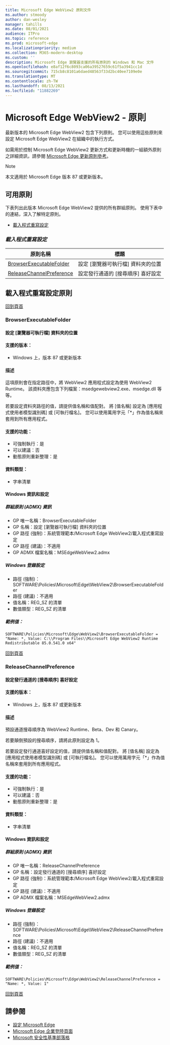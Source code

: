 ```yaml
---
title: Microsoft Edge WebView2 原則文件
ms.author: stmoody
author: dan-wesley
manager: tahills
ms.date: 08/01/2021
audience: ITPro
ms.topic: reference
ms.prod: microsoft-edge
ms.localizationpriority: medium
ms.collection: M365-modern-desktop
ms.custom: ''
description: Microsoft Edge 瀏覽器支援的所有原則的 Windows 和 Mac 文件
ms.openlocfilehash: e8af12f6c8093ca06a39527659c61f5a3941cc1d
ms.sourcegitcommit: 715cb8c8101a6daed48563f33d2bc40ee7109e0e
ms.translationtype: MT
ms.contentlocale: zh-TW
ms.lasthandoff: 08/13/2021
ms.locfileid: "11882269"
---
```

# <a name="microsoft-edge-webview2---policies"></a>Microsoft Edge WebView2 - 原則

最新版本的 Microsoft Edge WebView2 包含下列原則。 您可以使用這些原則來設定 Microsoft Edge WebView2 在組織中的執行方式。

如需用於控制 Microsoft Edge WebView2 更新方式和更新時機的一組額外原則之詳細資訊，請參閱 [Microsoft Edge 更新原則參考](microsoft-edge-update-policies.md)。


> [!NOTE]
> 本文適用於 Microsoft Edge 版本 87 或更新版本。

## <a name="available-policies"></a>可用原則

下表列出此版本 Microsoft Edge WebView2 提供的所有群組原則。 使用下表中的連結，深入了解特定原則。

- [載入程式重寫設定](#loader-override-settings)


### [*<a name="loader-override-settings"></a>載入程式重寫設定*](#loader-override-settings-policies)

|原則名稱|標題|
|-|-|
|[BrowserExecutableFolder](#browserexecutablefolder)|設定 [瀏覽器可執行檔] 資料夾的位置|
|[ReleaseChannelPreference](#releasechannelpreference)|設定發行通道的 [搜尋順序] 喜好設定|




  ## <a name="loader-override-settings-policies"></a>載入程式重寫設定原則

  [回到頁首](#microsoft-edge-webview2---policies)

  ### <a name="browserexecutablefolder"></a>BrowserExecutableFolder

  #### <a name="configure-the-location-of-the-browser-executable-folder"></a>設定 [瀏覽器可執行檔] 資料夾的位置

  
  
  #### <a name="supported-versions"></a>支援的版本：

  - Windows 上，版本 87 或更新版本

  #### <a name="description"></a>描述

  這項原則會在指定路徑中，將 WebView2 應用程式設定為使用 WebView2 Runtime。 該資料夾應包含下列檔案：msedgewebview2.exe、msedge.dll 等等。

若要設定資料夾路徑的值，請提供值名稱和值配對。 將 [值名稱] 設定為 [應用程式使用者模型識別碼] 或 [可執行檔名]。 您可以使用萬用字元「*」作為值名稱來套用到所有應用程式。

  #### <a name="supported-features"></a>支援的功能：

  - 可強制執行：是
  - 可以建議：否
  - 動態原則重新整理：是

  #### <a name="data-type"></a>資料類型：

  - 字串清單

  #### <a name="windows-information-and-settings"></a>Windows 資訊和設定

  ##### <a name="group-policy-admx-info"></a>群組原則 (ADMX) 資訊

  - GP 唯一名稱：BrowserExecutableFolder
  - GP 名稱：設定 [瀏覽器可執行檔] 資料夾的位置
  - GP 路徑 (強制)：系統管理範本/Microsoft Edge WebView2/載入程式重寫設定
  - GP 路徑 (建議)：不適用
  - GP ADMX 檔案名稱：MSEdgeWebView2.admx

  ##### <a name="windows-registry-settings"></a>Windows 登錄設定

  - 路徑 (強制)：SOFTWARE\Policies\Microsoft\Edge\WebView2\BrowserExecutableFolder
  - 路徑 (建議)：不適用
  - 值名稱：REG_SZ 的清單
  - 數值類型：REG_SZ 的清單

  ##### <a name="example-value"></a>範例值：

```
SOFTWARE\Policies\Microsoft\Edge\WebView2\BrowserExecutableFolder = "Name: *, Value: C:\\Program Files\\Microsoft Edge WebView2 Runtime Redistributable 85.0.541.0 x64"

```

  

  [回到頁首](#microsoft-edge-webview2---policies)

  ### <a name="releasechannelpreference"></a>ReleaseChannelPreference

  #### <a name="set-the-release-channel-search-order-preference"></a>設定發行通道的 [搜尋順序] 喜好設定

  
  
  #### <a name="supported-versions"></a>支援的版本：

  - Windows 上，版本 87 或更新版本

  #### <a name="description"></a>描述

  預設通道搜尋順序為 WebView2 Runtime、Beta、Dev 和 Canary。

若要顛倒預設的搜尋順序，請將此原則設定為 1。

若要設定發行通道喜好設定的值，請提供值名稱和值配對。 將 [值名稱] 設定為 [應用程式使用者模型識別碼] 或 [可執行檔名]。 您可以使用萬用字元「*」作為值名稱來套用到所有應用程式。

  #### <a name="supported-features"></a>支援的功能：

  - 可強制執行：是
  - 可以建議：否
  - 動態原則重新整理：是

  #### <a name="data-type"></a>資料類型：

  - 字串清單

  #### <a name="windows-information-and-settings"></a>Windows 資訊和設定

  ##### <a name="group-policy-admx-info"></a>群組原則 (ADMX) 資訊

  - GP 唯一名稱：ReleaseChannelPreference
  - GP 名稱：設定發行通道的 [搜尋順序] 喜好設定
  - GP 路徑 (強制)：系統管理範本/Microsoft Edge WebView2/載入程式重寫設定
  - GP 路徑 (建議)：不適用
  - GP ADMX 檔案名稱：MSEdgeWebView2.admx

  ##### <a name="windows-registry-settings"></a>Windows 登錄設定

  - 路徑 (強制)：SOFTWARE\Policies\Microsoft\Edge\WebView2\ReleaseChannelPreference
  - 路徑 (建議)：不適用
  - 值名稱：REG_SZ 的清單
  - 數值類型：REG_SZ 的清單

  ##### <a name="example-value"></a>範例值：

```
SOFTWARE\Policies\Microsoft\Edge\WebView2\ReleaseChannelPreference = "Name: *, Value: 1"

```

  

  [回到頁首](#microsoft-edge-webview2---policies)


## <a name="see-also"></a>請參閱

- [設定 Microsoft Edge](configure-microsoft-edge.md)
- [Microsoft Edge 企業登陸頁面](https://aka.ms/EdgeEnterprise)
- [Microsoft 安全性基準部落格](https://techcommunity.microsoft.com/t5/microsoft-security-baselines/bg-p/Microsoft-Security-Baselines)